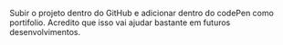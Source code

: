 Subir o projeto dentro do GitHub e adicionar dentro do codePen como portifolio. Acredito que isso vai ajudar bastante em futuros desenvolvimentos.